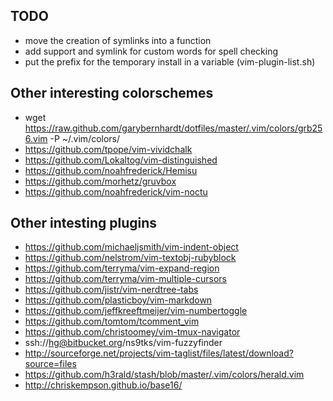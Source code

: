 TODO
----

* move the creation of symlinks into a function
* add support and symlink for custom words for spell checking
* put the prefix for the temporary install in a variable (vim-plugin-list.sh)

Other interesting colorschemes
------------------------------

* wget https://raw.github.com/garybernhardt/dotfiles/master/.vim/colors/grb256.vim -P ~/.vim/colors/
* <https://github.com/tpope/vim-vividchalk>
* <https://github.com/Lokaltog/vim-distinguished>
* <https://github.com/noahfrederick/Hemisu>
* <https://github.com/morhetz/gruvbox>
* <https://github.com/noahfrederick/vim-noctu>

Other intesting plugins
-----------------------
* <https://github.com/michaeljsmith/vim-indent-object>
* <https://github.com/nelstrom/vim-textobj-rubyblock>
* <https://github.com/terryma/vim-expand-region>
* <https://github.com/terryma/vim-multiple-cursors>
* <https://github.com/jistr/vim-nerdtree-tabs>
* <https://github.com/plasticboy/vim-markdown>
* <https://github.com/jeffkreeftmeijer/vim-numbertoggle>
* <https://github.com/tomtom/tcomment_vim>
* <https://github.com/christoomey/vim-tmux-navigator>
* ssh://hg@bitbucket.org/ns9tks/vim-fuzzyfinder
* <http://sourceforge.net/projects/vim-taglist/files/latest/download?source=files>
* <https://github.com/h3rald/stash/blob/master/.vim/colors/herald.vim>
* <http://chriskempson.github.io/base16/>
